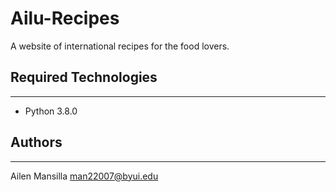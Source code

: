 # Ailu-Recipes

A website of international recipes for the food lovers.

## Required Technologies
---
* Python 3.8.0

## Authors
---
Ailen Mansilla man22007@byui.edu
